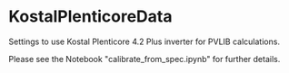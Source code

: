 # KostalPlenticoreData

Settings to use Kostal Plenticore 4.2 Plus inverter for PVLIB calculations.

Please see the Notebook "calibrate_from_spec.ipynb" for further details.
